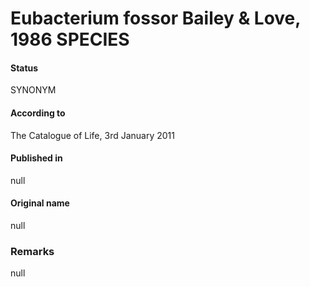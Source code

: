 # Eubacterium fossor Bailey & Love, 1986 SPECIES

#### Status
SYNONYM

#### According to
The Catalogue of Life, 3rd January 2011

#### Published in
null

#### Original name
null

### Remarks
null